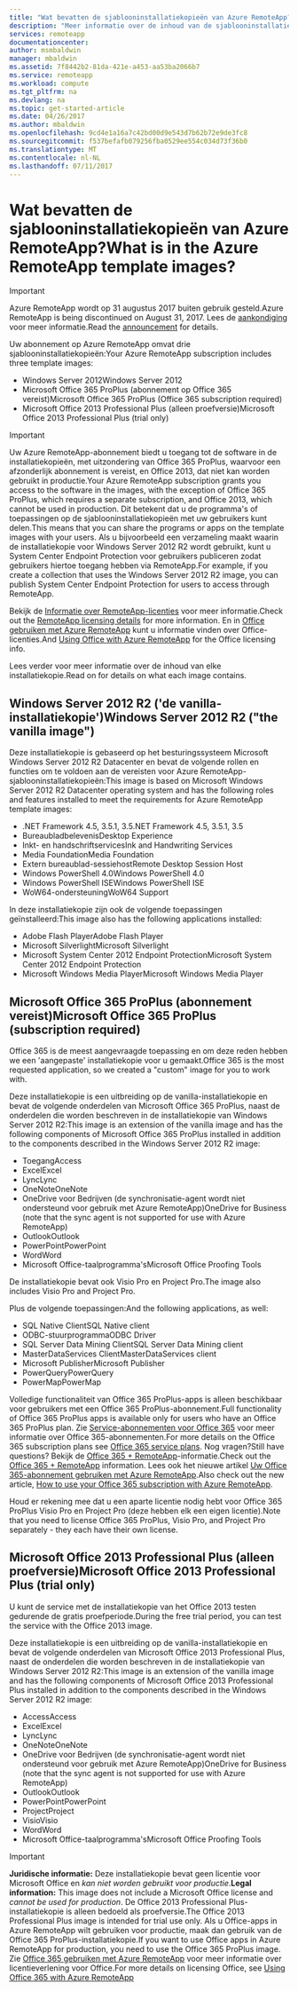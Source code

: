 ```yaml
---
title: "Wat bevatten de sjablooninstallatiekopieën van Azure RemoteApp? | Microsoft Docs"
description: "Meer informatie over de inhoud van de sjablooninstallatiekopieën die worden geleverd bij Azure RemoteApp."
services: remoteapp
documentationcenter: 
author: msmbaldwin
manager: mbaldwin
ms.assetid: 7f8442b2-81da-421e-a453-aa53ba2066b7
ms.service: remoteapp
ms.workload: compute
ms.tgt_pltfrm: na
ms.devlang: na
ms.topic: get-started-article
ms.date: 04/26/2017
ms.author: mbaldwin
ms.openlocfilehash: 9cd4e1a16a7c42bd00d9e543d7b62b72e9de3fc8
ms.sourcegitcommit: f537befafb079256fba0529ee554c034d73f36b0
ms.translationtype: MT
ms.contentlocale: nl-NL
ms.lasthandoff: 07/11/2017
---
```

# <a name="what-is-in-the-azure-remoteapp-template-images"></a><span data-ttu-id="a2680-104">Wat bevatten de sjablooninstallatiekopieën van Azure RemoteApp?</span><span class="sxs-lookup"><span data-stu-id="a2680-104">What is in the Azure RemoteApp template images?</span></span>
> [!IMPORTANT]
> <span data-ttu-id="a2680-105">Azure RemoteApp wordt op 31 augustus 2017 buiten gebruik gesteld.</span><span class="sxs-lookup"><span data-stu-id="a2680-105">Azure RemoteApp is being discontinued on August 31, 2017.</span></span> <span data-ttu-id="a2680-106">Lees de [aankondiging](https://go.microsoft.com/fwlink/?linkid=821148) voor meer informatie.</span><span class="sxs-lookup"><span data-stu-id="a2680-106">Read the [announcement](https://go.microsoft.com/fwlink/?linkid=821148) for details.</span></span>
> 
> 

<span data-ttu-id="a2680-107">Uw abonnement op Azure RemoteApp omvat drie sjablooninstallatiekopieën:</span><span class="sxs-lookup"><span data-stu-id="a2680-107">Your Azure RemoteApp subscription includes three template images:</span></span>

* <span data-ttu-id="a2680-108">Windows Server 2012</span><span class="sxs-lookup"><span data-stu-id="a2680-108">Windows Server 2012</span></span>
* <span data-ttu-id="a2680-109">Microsoft Office 365 ProPlus (abonnement op Office 365 vereist)</span><span class="sxs-lookup"><span data-stu-id="a2680-109">Microsoft Office 365 ProPlus (Office 365 subscription required)</span></span>
* <span data-ttu-id="a2680-110">Microsoft Office 2013 Professional Plus (alleen proefversie)</span><span class="sxs-lookup"><span data-stu-id="a2680-110">Microsoft Office 2013 Professional Plus (trial only)</span></span>

> [!IMPORTANT]
> <span data-ttu-id="a2680-111">Uw Azure RemoteApp-abonnement biedt u toegang tot de software in de installatiekopieën, met uitzondering van Office 365 ProPlus, waarvoor een afzonderlijk abonnement is vereist, en Office 2013, dat niet kan worden gebruikt in productie.</span><span class="sxs-lookup"><span data-stu-id="a2680-111">Your Azure RemoteApp subscription grants you access to the software in the images, with the exception of Office 365 ProPlus, which requires a separate subscription, and Office 2013, which cannot be used in production.</span></span> <span data-ttu-id="a2680-112">Dit betekent dat u de programma's of toepassingen op de sjablooninstallatiekopieën met uw gebruikers kunt delen.</span><span class="sxs-lookup"><span data-stu-id="a2680-112">This means that you can share the programs or apps on the template images with your users.</span></span> <span data-ttu-id="a2680-113">Als u bijvoorbeeld een verzameling maakt waarin de installatiekopie voor Windows Server 2012 R2 wordt gebruikt, kunt u System Center Endpoint Protection voor gebruikers publiceren zodat gebruikers hiertoe toegang hebben via RemoteApp.</span><span class="sxs-lookup"><span data-stu-id="a2680-113">For example, if you create a collection that uses the Windows Server 2012 R2 image, you can publish System Center Endpoint Protection for users to access through RemoteApp.</span></span>
> 
> <span data-ttu-id="a2680-114">Bekijk de [Informatie over RemoteApp-licenties](remoteapp-licensing.md) voor meer informatie.</span><span class="sxs-lookup"><span data-stu-id="a2680-114">Check out the [RemoteApp licensing details](remoteapp-licensing.md) for more information.</span></span> <span data-ttu-id="a2680-115">En in [Office gebruiken met Azure RemoteApp](remoteapp-o365.md) kunt u informatie vinden over Office-licenties.</span><span class="sxs-lookup"><span data-stu-id="a2680-115">And [Using Office with Azure RemoteApp](remoteapp-o365.md) for the Office licensing info.</span></span>
> 
> 

<span data-ttu-id="a2680-116">Lees verder voor meer informatie over de inhoud van elke installatiekopie.</span><span class="sxs-lookup"><span data-stu-id="a2680-116">Read on for details on what each image contains.</span></span>

## <a name="windows-server-2012-r2--the-vanilla-image"></a><span data-ttu-id="a2680-117">Windows Server 2012 R2 ('de vanilla-installatiekopie')</span><span class="sxs-lookup"><span data-stu-id="a2680-117">Windows Server 2012 R2  ("the vanilla image")</span></span>
<span data-ttu-id="a2680-118">Deze installatiekopie is gebaseerd op het besturingssysteem Microsoft Windows Server 2012 R2 Datacenter en bevat de volgende rollen en functies om te voldoen aan de vereisten voor Azure RemoteApp-sjablooninstallatiekopieën:</span><span class="sxs-lookup"><span data-stu-id="a2680-118">This image is based on Microsoft Windows Server 2012 R2 Datacenter operating system and has the following roles and features installed to meet the requirements for Azure RemoteApp template images:</span></span>

* <span data-ttu-id="a2680-119">.NET Framework 4.5, 3.5.1, 3.5</span><span class="sxs-lookup"><span data-stu-id="a2680-119">.NET Framework 4.5, 3.5.1, 3.5</span></span>
* <span data-ttu-id="a2680-120">Bureaubladbelevenis</span><span class="sxs-lookup"><span data-stu-id="a2680-120">Desktop Experience</span></span>
* <span data-ttu-id="a2680-121">Inkt- en handschriftservices</span><span class="sxs-lookup"><span data-stu-id="a2680-121">Ink and Handwriting Services</span></span>
* <span data-ttu-id="a2680-122">Media Foundation</span><span class="sxs-lookup"><span data-stu-id="a2680-122">Media Foundation</span></span>
* <span data-ttu-id="a2680-123">Extern bureaublad-sessiehost</span><span class="sxs-lookup"><span data-stu-id="a2680-123">Remote Desktop Session Host</span></span>
* <span data-ttu-id="a2680-124">Windows PowerShell 4.0</span><span class="sxs-lookup"><span data-stu-id="a2680-124">Windows PowerShell 4.0</span></span>
* <span data-ttu-id="a2680-125">Windows PowerShell ISE</span><span class="sxs-lookup"><span data-stu-id="a2680-125">Windows PowerShell ISE</span></span>
* <span data-ttu-id="a2680-126">WoW64-ondersteuning</span><span class="sxs-lookup"><span data-stu-id="a2680-126">WoW64 Support</span></span>

<span data-ttu-id="a2680-127">In deze installatiekopie zijn ook de volgende toepassingen geïnstalleerd:</span><span class="sxs-lookup"><span data-stu-id="a2680-127">This image also has the following applications installed:</span></span>

* <span data-ttu-id="a2680-128">Adobe Flash Player</span><span class="sxs-lookup"><span data-stu-id="a2680-128">Adobe Flash Player</span></span>
* <span data-ttu-id="a2680-129">Microsoft Silverlight</span><span class="sxs-lookup"><span data-stu-id="a2680-129">Microsoft Silverlight</span></span>
* <span data-ttu-id="a2680-130">Microsoft System Center 2012 Endpoint Protection</span><span class="sxs-lookup"><span data-stu-id="a2680-130">Microsoft System Center 2012 Endpoint Protection</span></span>
* <span data-ttu-id="a2680-131">Microsoft Windows Media Player</span><span class="sxs-lookup"><span data-stu-id="a2680-131">Microsoft Windows Media Player</span></span>

## <a name="microsoft-office-365-proplus-subscription-required"></a><span data-ttu-id="a2680-132">Microsoft Office 365 ProPlus (abonnement vereist)</span><span class="sxs-lookup"><span data-stu-id="a2680-132">Microsoft Office 365 ProPlus (subscription required)</span></span>
<span data-ttu-id="a2680-133">Office 365 is de meest aangevraagde toepassing en om deze reden hebben we een 'aangepaste' installatiekopie voor u gemaakt.</span><span class="sxs-lookup"><span data-stu-id="a2680-133">Office 365 is the most requested application, so we created a "custom" image for you to work with.</span></span>

<span data-ttu-id="a2680-134">Deze installatiekopie is een uitbreiding op de vanilla-installatiekopie en bevat de volgende onderdelen van Microsoft Office 365 ProPlus, naast de onderdelen die worden beschreven in de installatiekopie van Windows Server 2012 R2:</span><span class="sxs-lookup"><span data-stu-id="a2680-134">This image is an extension of the vanilla image and has the following components of Microsoft Office 365 ProPlus installed in addition to the components described in the Windows Server 2012 R2 image:</span></span>

* <span data-ttu-id="a2680-135">Toegang</span><span class="sxs-lookup"><span data-stu-id="a2680-135">Access</span></span>
* <span data-ttu-id="a2680-136">Excel</span><span class="sxs-lookup"><span data-stu-id="a2680-136">Excel</span></span>
* <span data-ttu-id="a2680-137">Lync</span><span class="sxs-lookup"><span data-stu-id="a2680-137">Lync</span></span>
* <span data-ttu-id="a2680-138">OneNote</span><span class="sxs-lookup"><span data-stu-id="a2680-138">OneNote</span></span>
* <span data-ttu-id="a2680-139">OneDrive voor Bedrijven (de synchronisatie-agent wordt niet ondersteund voor gebruik met Azure RemoteApp)</span><span class="sxs-lookup"><span data-stu-id="a2680-139">OneDrive for Business (note that the sync agent is not supported for use with Azure RemoteApp)</span></span>
* <span data-ttu-id="a2680-140">Outlook</span><span class="sxs-lookup"><span data-stu-id="a2680-140">Outlook</span></span>
* <span data-ttu-id="a2680-141">PowerPoint</span><span class="sxs-lookup"><span data-stu-id="a2680-141">PowerPoint</span></span>
* <span data-ttu-id="a2680-142">Word</span><span class="sxs-lookup"><span data-stu-id="a2680-142">Word</span></span>
* <span data-ttu-id="a2680-143">Microsoft Office-taalprogramma's</span><span class="sxs-lookup"><span data-stu-id="a2680-143">Microsoft Office Proofing Tools</span></span>

<span data-ttu-id="a2680-144">De installatiekopie bevat ook Visio Pro en Project Pro.</span><span class="sxs-lookup"><span data-stu-id="a2680-144">The image also includes Visio Pro and Project Pro.</span></span>

<span data-ttu-id="a2680-145">Plus de volgende toepassingen:</span><span class="sxs-lookup"><span data-stu-id="a2680-145">And the following applications, as well:</span></span>

* <span data-ttu-id="a2680-146">SQL Native Client</span><span class="sxs-lookup"><span data-stu-id="a2680-146">SQL Native client</span></span>
* <span data-ttu-id="a2680-147">ODBC-stuurprogramma</span><span class="sxs-lookup"><span data-stu-id="a2680-147">ODBC Driver</span></span>
* <span data-ttu-id="a2680-148">SQL Server Data Mining Client</span><span class="sxs-lookup"><span data-stu-id="a2680-148">SQL Server Data Mining client</span></span>
* <span data-ttu-id="a2680-149">MasterDataServices Client</span><span class="sxs-lookup"><span data-stu-id="a2680-149">MasterDataServices client</span></span>
* <span data-ttu-id="a2680-150">Microsoft Publisher</span><span class="sxs-lookup"><span data-stu-id="a2680-150">Microsoft Publisher</span></span>
* <span data-ttu-id="a2680-151">PowerQuery</span><span class="sxs-lookup"><span data-stu-id="a2680-151">PowerQuery</span></span>
* <span data-ttu-id="a2680-152">PowerMap</span><span class="sxs-lookup"><span data-stu-id="a2680-152">PowerMap</span></span>

<span data-ttu-id="a2680-153">Volledige functionaliteit van Office 365 ProPlus-apps is alleen beschikbaar voor gebruikers met een Office 365 ProPlus-abonnement.</span><span class="sxs-lookup"><span data-stu-id="a2680-153">Full functionality of Office 365 ProPlus apps is available only for users who have an Office 365 ProPlus plan.</span></span> <span data-ttu-id="a2680-154">Zie [Service-abonnementen voor Office 365](http://technet.microsoft.com/library/office-365-plan-options.aspx) voor meer informatie over Office 365-abonnementen.</span><span class="sxs-lookup"><span data-stu-id="a2680-154">For more details on the Office 365 subscription plans see [Office 365 service plans](http://technet.microsoft.com/library/office-365-plan-options.aspx).</span></span> <span data-ttu-id="a2680-155">Nog vragen?</span><span class="sxs-lookup"><span data-stu-id="a2680-155">Still have questions?</span></span> <span data-ttu-id="a2680-156">Bekijk de [Office 365 + RemoteApp](remoteapp-o365.md)-informatie.</span><span class="sxs-lookup"><span data-stu-id="a2680-156">Check out the [Office 365 + RemoteApp](remoteapp-o365.md) information.</span></span> <span data-ttu-id="a2680-157">Lees ook het nieuwe artikel [Uw Office 365-abonnement gebruiken met Azure RemoteApp](remoteapp-officesubscription.md).</span><span class="sxs-lookup"><span data-stu-id="a2680-157">Also check out the new article, [How to use your Office 365 subscription with Azure RemoteApp](remoteapp-officesubscription.md).</span></span>

<span data-ttu-id="a2680-158">Houd er rekening mee dat u een aparte licentie nodig hebt voor Office 365 ProPlus Visio Pro en Project Pro (deze hebben elk een eigen licentie).</span><span class="sxs-lookup"><span data-stu-id="a2680-158">Note that you need to license Office 365 ProPlus, Visio Pro, and Project Pro separately - they each have their own license.</span></span>

## <a name="microsoft-office-2013-professional-plus-trial-only"></a><span data-ttu-id="a2680-159">Microsoft Office 2013 Professional Plus (alleen proefversie)</span><span class="sxs-lookup"><span data-stu-id="a2680-159">Microsoft Office 2013 Professional Plus (trial only)</span></span>
<span data-ttu-id="a2680-160">U kunt de service met de installatiekopie van het Office 2013 testen gedurende de gratis proefperiode.</span><span class="sxs-lookup"><span data-stu-id="a2680-160">During the free trial period, you can test the service with the Office 2013 image.</span></span>

<span data-ttu-id="a2680-161">Deze installatiekopie is een uitbreiding op de vanilla-installatiekopie en bevat de volgende onderdelen van Microsoft Office 2013 Professional Plus, naast de onderdelen die worden beschreven in de installatiekopie van Windows Server 2012 R2:</span><span class="sxs-lookup"><span data-stu-id="a2680-161">This image is an extension of the vanilla image and has the following components of Microsoft Office 2013 Professional Plus installed in addition to the components described in the Windows Server 2012 R2 image:</span></span>

* <span data-ttu-id="a2680-162">Access</span><span class="sxs-lookup"><span data-stu-id="a2680-162">Access</span></span>
* <span data-ttu-id="a2680-163">Excel</span><span class="sxs-lookup"><span data-stu-id="a2680-163">Excel</span></span>
* <span data-ttu-id="a2680-164">Lync</span><span class="sxs-lookup"><span data-stu-id="a2680-164">Lync</span></span>
* <span data-ttu-id="a2680-165">OneNote</span><span class="sxs-lookup"><span data-stu-id="a2680-165">OneNote</span></span>
* <span data-ttu-id="a2680-166">OneDrive voor Bedrijven (de synchronisatie-agent wordt niet ondersteund voor gebruik met Azure RemoteApp)</span><span class="sxs-lookup"><span data-stu-id="a2680-166">OneDrive for Business (note that the sync agent is not supported for use with Azure RemoteApp)</span></span>
* <span data-ttu-id="a2680-167">Outlook</span><span class="sxs-lookup"><span data-stu-id="a2680-167">Outlook</span></span>
* <span data-ttu-id="a2680-168">PowerPoint</span><span class="sxs-lookup"><span data-stu-id="a2680-168">PowerPoint</span></span>
* <span data-ttu-id="a2680-169">Project</span><span class="sxs-lookup"><span data-stu-id="a2680-169">Project</span></span>
* <span data-ttu-id="a2680-170">Visio</span><span class="sxs-lookup"><span data-stu-id="a2680-170">Visio</span></span>
* <span data-ttu-id="a2680-171">Word</span><span class="sxs-lookup"><span data-stu-id="a2680-171">Word</span></span>
* <span data-ttu-id="a2680-172">Microsoft Office-taalprogramma's</span><span class="sxs-lookup"><span data-stu-id="a2680-172">Microsoft Office Proofing Tools</span></span>

> [!IMPORTANT]
> <span data-ttu-id="a2680-173">**Juridische informatie:** Deze installatiekopie bevat geen licentie voor Microsoft Office en *kan niet worden gebruikt voor productie*.</span><span class="sxs-lookup"><span data-stu-id="a2680-173">**Legal information:** This image does not include a Microsoft Office license and *cannot be used for production*.</span></span> <span data-ttu-id="a2680-174">De Office 2013 Professional Plus-installatiekopie is alleen bedoeld als proefversie.</span><span class="sxs-lookup"><span data-stu-id="a2680-174">The Office 2013 Professional Plus image is intended for trial use only.</span></span> <span data-ttu-id="a2680-175">Als u Office-apps in Azure RemoteApp wilt gebruiken voor productie, maak dan gebruik van de Office 365 ProPlus-installatiekopie.</span><span class="sxs-lookup"><span data-stu-id="a2680-175">If you want to use Office apps in Azure RemoteApp for production, you need to use the Office 365 ProPlus image.</span></span> <span data-ttu-id="a2680-176">Zie [Office 365 gebruiken met Azure RemoteApp](remoteapp-o365.md) voor meer informatie over licentieverlening voor Office.</span><span class="sxs-lookup"><span data-stu-id="a2680-176">For more details on licensing Office, see [Using Office 365 with Azure RemoteApp](remoteapp-o365.md)</span></span>
> 
> 

